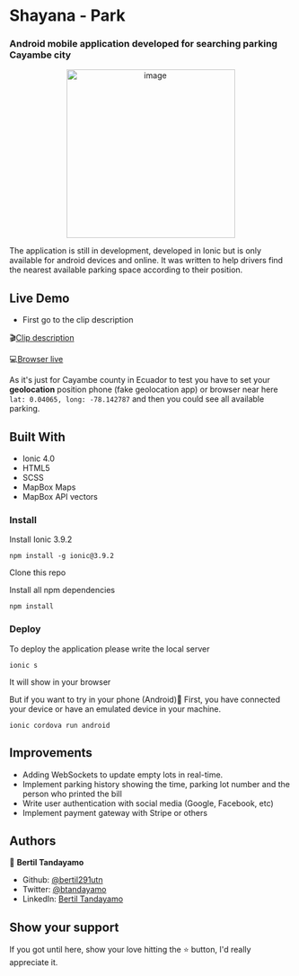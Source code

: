 # Shayana - Park

### Android mobile application developed for searching parking Cayambe city

<p align="center"><img src="https://user-images.githubusercontent.com/24902525/76875113-1a7ecc80-683e-11ea-8764-a13ce690eb0d.png" alt="image" width="300" /></p>

The application is still in development, developed in Ionic but is only available for android devices and online. It was written to help drivers find the nearest available parking space according to their position. 

## Live Demo

- First go to the clip description

🎬[Clip description](https://www.loom.com/share/b13ddd6ee8b948129f1d01eb2638d20b)

💻<a href="https://parkingappm.herokuapp.com/" target="_blank">Browser live</a>

As it's just for Cayambe county in Ecuador to test you have to set your **geolocation** position phone (fake geolocation app) or browser near here `lat: 0.04065, long: -78.142787` and then you could see all available parking.





## Built With

- Ionic 4.0
- HTML5
- SCSS
- MapBox Maps
- MapBox API vectors

### Install
Install Ionic 3.9.2
```
npm install -g ionic@3.9.2
```
Clone this repo

Install all npm dependencies
```
npm install
```
### Deploy

To deploy the application please write the local server
```
ionic s
```
It will show in your browser

But if you want to try in your phone (Android)🤖
First, you have connected your device or have an emulated device in your machine.
```
ionic cordova run android
```

## Improvements 

- Adding WebSockets to update empty lots in real-time.
- Implement parking history showing the time, parking lot number and the person who printed the bill
- Write user authentication with social media (Google, Facebook, etc)
- Implement payment gateway with Stripe or others

## Authors

👤 **Bertil Tandayamo**

- Github: [@bertil291utn](https://github.com/bertil291utn)
- Twitter: [@btandayamo](https://twitter.com/batandayamo)
- LinkedIn: [Bertil Tandayamo](http://bit.ly/bertil_linkedin)

## Show your support

If you got until here, show your love hitting the ⭐️ button, I'd really appreciate it.
